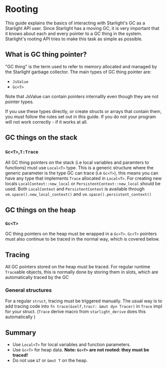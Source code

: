 # Rooting

This guide explains the basics of interacting with Starlight's GC as a Starlight API user. Since Starlight has a moving GC, it is very important that it knows about each and every pointer to a GC thing in the system. Starlight's rooting API tries to make this task as simple as possible.

## What is GC thing pointer?

"GC thing" is the term used to refer to memory allocated and managed by the Starlight garbage collector. The main types of GC thing pointer are:

- `JsValue`
- `Gc<T>`

Note that JsValue can contain pointers internallly even though they are not pointer types.

If you use these types directly, or create structs or arrays that contain them, you must follow the rules set out in this guide. If you do not your program will not work correctly - if it works at all.

## GC things on the stack

### `Gc<T>`,`T:Trace`

All GC thing pointers on the stack (i.e local variables and paramters to functions) must use `Local<T>` type. This is a generic structure where the generic parameter is the type GC can trace (i.e `Gc<T>`), this means you can have any type that implements `Trace` allocated in `Local<T>`. For creating new locals `LocalContext::new_local` or `PersistentContext::new_local` should be used. Both `LocalContext` and `PersistentContext` is available through `vm.space().new_local_context()` and `vm.space().persistent_context()`

## GC things on the heap

### `Gc<T>`

GC thing pointers on the heap must be wrapped in a `Gc<T>`. `Gc<T>` pointers must also continue to be traced in the normal way, which is covered below.

## Tracing

All GC pointers stored on the heap must be traced. For regular runtime `Trace`able objects, this is normally done by storing them in slots, which are automatically traced by the GC

### General structures

For a regular `struct`, tracing must be triggered manually. The usual way is to add tracing code into `fn trace(&self,tracr: &mut dyn Tracer)` in `Trace` impl for your struct. (`Trace` derive macro from `starlight_derive` does this automatically )

## Summary

- Use `Local<T>` for local variables and function parameters.
- Use `Gc<T>` for heap data. **Note: `Gc<T>` are not rooted: they must be traced!**
- Do not use `&T` or `&mut T` on the heap.
